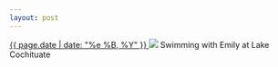 ```yaml
---
layout: post
---
```


<p>
  <a href="/1">
    <time>{{ page.date | date: "%e %B, %Y" }}</time>
  </a>
  <a href="/1"><img src="{{ site.assets_url }}/1.jpg"/></a>
  <span>Swimming with Emily at Lake Cochituate</span>
</p>
